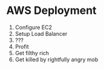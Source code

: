 # AWS Deployment
1. Configure EC2
2. Setup Load Balancer
3. ???
4. Profit
5. Get filthy rich
6. Get killed by rightfully angry mob